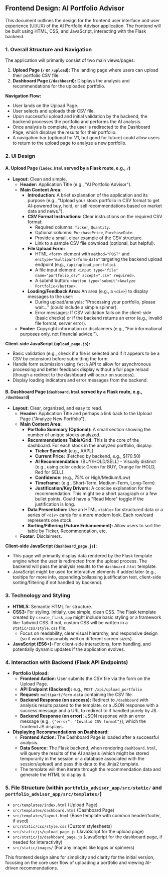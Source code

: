 ## Frontend Design: AI Portfolio Advisor

This document outlines the design for the frontend user interface and user experience (UI/UX) of the AI Portfolio Advisor application. The frontend will be built using HTML, CSS, and JavaScript, interacting with the Flask backend.

### 1. Overall Structure and Navigation

The application will primarily consist of two main views/pages:

1.  **Upload Page (`/` or `/upload`):** The landing page where users can upload their portfolio CSV file.
2.  **Dashboard Page (`/dashboard`):** Displays the analysis and recommendations for the uploaded portfolio.

**Navigation Flow:**

*   User lands on the Upload Page.
*   User selects and uploads their CSV file.
*   Upon successful upload and initial validation by the backend, the backend processes the portfolio and performs the AI analysis.
*   Once analysis is complete, the user is redirected to the Dashboard Page, which displays the results for their portfolio.
*   A navigation bar (optional for V1, but good for future) could allow users to return to the upload page to analyze a new portfolio.

### 2. UI Design

#### A. Upload Page (`index.html` served by a Flask route, e.g., `/`)

*   **Layout:** Clean and simple.
    *   **Header:** Application Title (e.g., "AI Portfolio Advisor").
    *   **Main Content Area:**
        *   **Introduction:** A brief explanation of the application and its purpose (e.g., "Upload your stock portfolio in CSV format to get AI-powered buy, hold, or sell recommendations based on market data and news.").
        *   **CSV Format Instructions:** Clear instructions on the required CSV format:
            *   Required columns: `Ticker`, `Quantity`.
            *   Optional columns: `PurchasePrice`, `PurchaseDate`.
            *   Provide a small, clear example of the CSV structure.
            *   Link to a sample CSV file download (optional, but helpful).
        *   **File Upload Form:**
            *   HTML `<form>` element with `method="POST"` and `enctype="multipart/form-data"` targeting the backend upload endpoint (e.g., `/api/upload_portfolio`).
            *   A file input element: `<input type="file" name="portfolio_csv" accept=".csv" required>`.
            *   A submit button: `<button type="submit">Analyze Portfolio</button>`.
        *   **Loading/Feedback Area:** An area (e.g., a `<div>`) to display messages to the user:
            *   During upload/analysis: "Processing your portfolio, please wait..." (could include a simple spinner).
            *   Error messages: If CSV validation fails on the client-side (basic checks) or if the backend returns an error (e.g., invalid file format, server error).
    *   **Footer:** Copyright information or disclaimers (e.g., "For informational purposes only, not financial advice.").

**Client-side JavaScript (`upload_page.js`):**

*   Basic validation (e.g., check if a file is selected and if it appears to be a CSV by extension) before submitting the form.
*   Handle form submission using `fetch` API to allow for asynchronous processing and better feedback display without a full page reload (though a redirect to the dashboard will occur on success).
*   Display loading indicators and error messages from the backend.

#### B. Dashboard Page (`dashboard.html` served by a Flask route, e.g., `/dashboard`)

*   **Layout:** Clear, organized, and easy to read.
    *   **Header:** Application Title and perhaps a link back to the Upload Page ("Analyze New Portfolio").
    *   **Main Content Area:**
        *   **Portfolio Summary (Optional):** A small section showing the number of unique stocks analyzed.
        *   **Recommendations Table/Grid:** This is the core of the dashboard. For each stock in the analyzed portfolio, display:
            *   **Ticker Symbol:** (e.g., AAPL)
            *   **Current Price:** (Fetched by backend, e.g., $170.50)
            *   **AI Recommendation:** (BUY/HOLD/SELL) - Visually distinct (e.g., using color codes: Green for BUY, Orange for HOLD, Red for SELL).
            *   **Confidence:** (e.g., 75% or High/Medium/Low)
            *   **Timeframe:** (e.g., Short-Term, Medium-Term, Long-Term)
            *   **Justification/Key Drivers:** A concise explanation for the recommendation. This might be a short paragraph or a few bullet points. Could have a "Read More" toggle if the justification is long.
        *   **Data Presentation:** Use an HTML `<table>` for structured data or a series of `<div>` cards for a more modern look. Each row/card represents one stock.
        *   **Sorting/Filtering (Future Enhancement):** Allow users to sort the table by Ticker, Recommendation, etc.
    *   **Footer:** Disclaimers.

**Client-side JavaScript (`dashboard_page.js`):**

*   This page will primarily display data rendered by the Flask template engine when the user is redirected from the upload process. The backend will pass the analysis results to the `dashboard.html` template.
*   JavaScript might be used for interactive elements if added later (e.g., tooltips for more info, expanding/collapsing justification text, client-side sorting/filtering if not handled by backend).

### 3. Technology and Styling

*   **HTML5:** Semantic HTML for structure.
*   **CSS3:** For styling. Initially, use simple, clean CSS. The Flask template created by `create_flask_app` might include basic styling or a framework like Tailwind CSS. If not, custom CSS will be written in a `static/css/style.css` file.
    *   Focus on readability, clear visual hierarchy, and responsive design (so it works reasonably well on different screen sizes).
*   **JavaScript (ES6+):** For client-side interactions, form handling, and potentially dynamic updates if the application evolves.

### 4. Interaction with Backend (Flask API Endpoints)

*   **Portfolio Upload:**
    *   **Frontend Action:** User submits the CSV file via the form on the Upload Page.
    *   **API Endpoint (Backend):** e.g., `POST /api/upload_portfolio`
    *   **Request:** `multipart/form-data` containing the CSV file.
    *   **Backend Response (on success):** Redirect to `/dashboard` with analysis results passed to the template, or a JSON response with a success message and a URL to redirect to if handled purely by JS.
    *   **Backend Response (on error):** JSON response with an error message (e.g., `{"error": "Invalid CSV format"}`), which the frontend JS displays.
*   **Displaying Recommendations on Dashboard:**
    *   **Frontend Action:** The Dashboard Page is loaded after a successful analysis.
    *   **Data Source:** The Flask backend, when rendering `dashboard.html`, will query the results of the AI analysis (which might be stored temporarily in the session or a database associated with the session/upload) and pass this data to the Jinja2 template.
    *   The template will then iterate through the recommendation data and generate the HTML to display it.

### 5. File Structure (within `portfolio_advisor_app/src/static/` and `portfolio_advisor_app/src/templates/`)

*   `src/templates/index.html` (Upload Page)
*   `src/templates/dashboard.html` (Dashboard Page)
*   `src/templates/layout.html` (Base template with common header/footer, if used)
*   `src/static/css/style.css` (Custom stylesheets)
*   `src/static/js/upload_page.js` (JavaScript for the upload page)
*   `src/static/js/dashboard_page.js` (JavaScript for the dashboard page, if needed for interactivity)
*   `src/static/images/` (For any images like logos or spinners)

This frontend design aims for simplicity and clarity for the initial version, focusing on the core user flow of uploading a portfolio and viewing AI-driven recommendations.
